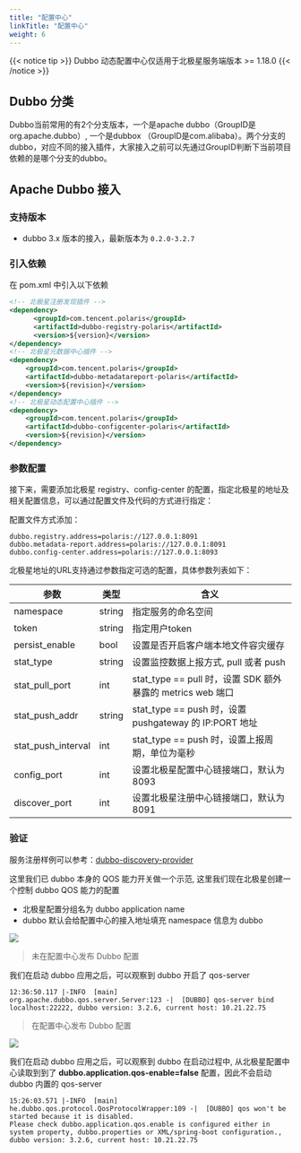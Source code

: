 ```yaml
---
title: "配置中心"
linkTitle: "配置中心"
weight: 6
---
```


{{< notice tip >}} Dubbo 动态配置中心仅适用于北极星服务端版本 >= 1.18.0 {{< /notice >}} 

## Dubbo 分类

Dubbo当前常用的有2个分支版本，一个是apache dubbo（GroupID是org.apache.dubbo）, 一个是dubbox （GroupID是com.alibaba）。两个分支的dubbo，对应不同的接入插件，大家接入之前可以先通过GroupID判断下当前项目依赖的是哪个分支的dubbo。

## Apache Dubbo 接入

### 支持版本

- dubbo 3.x 版本的接入，最新版本为 ```0.2.0-3.2.7```

### 引入依赖

在 pom.xml 中引入以下依赖

```xml
<!-- 北极星注册发现插件 -->
<dependency>
      <groupId>com.tencent.polaris</groupId>
      <artifactId>dubbo-registry-polaris</artifactId>
      <version>${version}</version>
</dependency>
<!-- 北极星元数据中心插件 -->
<dependency>
    <groupId>com.tencent.polaris</groupId>
    <artifactId>dubbo-metadatareport-polaris</artifactId>
    <version>${revision}</version>
</dependency>
<!-- 北极星动态配置中心插件 -->
<dependency>
    <groupId>com.tencent.polaris</groupId>
    <artifactId>dubbo-configcenter-polaris</artifactId>
    <version>${revision}</version>
</dependency>
```

### 参数配置

接下来，需要添加北极星 registry、config-center 的配置，指定北极星的地址及相关配置信息，可以通过配置文件及代码的方式进行指定：

配置文件方式添加：

```properties
dubbo.registry.address=polaris://127.0.0.1:8091
dubbo.metadata-report.address=polaris://127.0.0.1:8091
dubbo.config-center.address=polaris://127.0.0.1:8093
```


北极星地址的URL支持通过参数指定可选的配置，具体参数列表如下：

| 参数               | 类型   | 含义                                                      |
|--------------------|--------|---------------------------------------------------------|
| namespace          | string | 指定服务的命名空间                                        |
| token              | string | 指定用户token                                             |
| persist_enable     | bool   | 设置是否开启客户端本地文件容灾缓存                        |
| stat_type          | string | 设置监控数据上报方式, pull 或者 push                      |
| stat_pull_port     | int    | stat_type == pull 时，设置 SDK 额外暴露的 metrics web 端口 |
| stat_push_addr     | string | stat_type == push 时，设置 pushgateway 的 IP:PORT 地址     |
| stat_push_interval | int    | stat_type == push 时，设置上报周期，单位为毫秒              |
| config_port        | int    | 设置北极星配置中心链接端口，默认为8093                     |
| discover_port      | int    | 设置北极星注册中心链接端口，默认为8091                     |

### 验证

服务注册样例可以参考：[dubbo-discovery-provider](https://github.com/polarismesh/dubbo-java-polaris/tree/dubbo-3.2.x/dubbo/dubbo-examples/dubbo-discovery-example/dubbo-quick-provider)

这里我们已 dubbo 本身的 QOS 能力开关做一个示范, 这里我们现在北极星创建一个控制 dubbo QOS 能力的配置

- 北极星配置分组名为 dubbo application name
- dubbo 默认会给配置中心的接入地址填充 namespace 信息为 dubbo

![](../图片/configcenter/dubbo-config.png)

> 未在配置中心发布 Dubbo 配置

我们在启动 dubbo 应用之后，可以观察到 dubbo 开启了 qos-server

```log
12:36:50.117 |-INFO  [main]       org.apache.dubbo.qos.server.Server:123 -|  [DUBBO] qos-server bind localhost:22222, dubbo version: 3.2.6, current host: 10.21.22.75
```

> 在配置中心发布 Dubbo 配置


![](../图片/configcenter/dubbo-config-publish.png)

我们在启动 dubbo 应用之后，可以观察到 dubbo 在启动过程中, 从北极星配置中心读取到到了 **dubbo.application.qos-enable=false** 配置，因此不会启动 dubbo 内置的 qos-server

```log
15:26:03.571 |-INFO  [main] he.dubbo.qos.protocol.QosProtocolWrapper:109 -|  [DUBBO] qos won't be started because it is disabled. 
Please check dubbo.application.qos.enable is configured either in system property, dubbo.properties or XML/spring-boot configuration., dubbo version: 3.2.6, current host: 10.21.22.75
```

